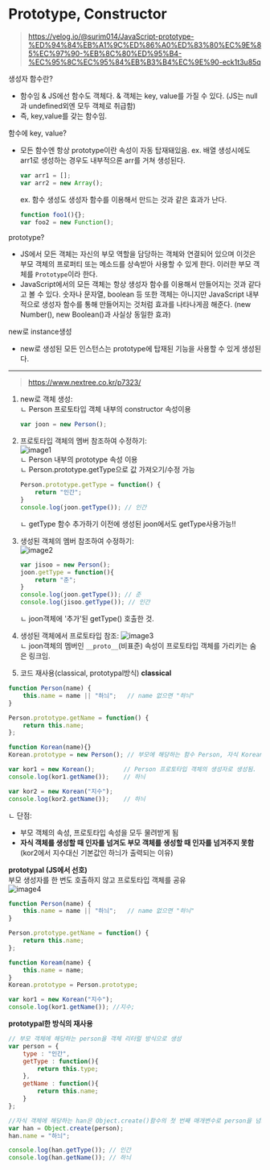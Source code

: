 # Prototype, Constructor
> https://velog.io/@surim014/JavaScript-prototype-%ED%94%84%EB%A1%9C%ED%86%A0%ED%83%80%EC%9E%85%EC%97%90-%EB%8C%80%ED%95%B4-%EC%95%8C%EC%95%84%EB%B3%B4%EC%9E%90-eck1t3u85q

생성자 함수란?
- 함수임 & JS에선 함수도 객체다. & 객체는 key, value를 가질 수 있다. (JS는 null과 undefined외엔 모두 객체로 취급함)
- 즉, key,value를 갖는 함수임.

함수에 key, value?
- 모든 함수엔 항상 prototype이란 속성이 자동 탑재돼있음.
    ex. 배열 생성시에도 arr1로 생성하는 경우도 내부적으론 arr를 거쳐 생성된다.
	```js
	var arr1 = [];
	var arr2 = new Array();
	```
	ex. 함수 생성도 생성자 함수를 이용해서 만드는 것과 같은 효과가 난다.
	```js
	function foo1(){};
	var foo2 = new Function();
	```

prototype?
- JS에서 모든 객체는 자신의 부모 역할을 담당하는 객체와 연결되어 있으며 이것은 부모 객체의 프로퍼티 또는 메소드를 상속받아 사용할 수 있게 한다. 이러한 부모 객체를 `Prototype`이라 한다.
- JavaScript에서의 모든 객체는 항상 생성자 함수를 이용해서 만들어지는 것과 같다고 볼 수 있다. 숫자나 문자열, boolean 등 또한 객체는 아니지만 JavaScript 내부적으로 생성자 함수를 통해 만들어지는 것처럼 효과를 나타나게끔 해준다. (new Number(), new Boolean()과 사실상 동일한 효과)

new로 instance생성
- new로 생성된 모든 인스턴스는 prototype에 탑재된 기능을 사용할 수 있게 생성된다.

---
> https://www.nextree.co.kr/p7323/


1. new로 객체 생성:    
   ㄴ Person 프로토타입 객체 내부의 constructor 속성이용
	```js
	var joon = new Person();
	```

2. 프로토타입 객체의 멤버 참조하여 수정하기:  
   ![image1](https://www.nextree.co.kr/content/images/2021/01/hjkwon-140324-prototype-03.png)   
   ㄴ Person 내부의 prototype 속성 이용  
   ㄴ Person.prototype.getType으로 값 가져오기/수정 가능
	```js
	Person.prototype.getType = function() {
		return "인간";
	}	
   	console.log(joon.getType()); // 인간
	```
   ㄴ getType 함수 추가하기 이전에 생성된 joon에서도 getType사용가능!!

3. 생성된 객체의 멤버 참조하여 수정하기:  
	![image2](https://www.nextree.co.kr/content/images/2021/01/hjkwon-140324-prototype-05.png)   
    ```js
	var jisoo = new Person();
	joon.getType = function(){
		return "준";
	}
	console.log(joon.getType()); // 준
	console.log(jisoo.getType()); // 인간
	```
	ㄴ joon객체에 '추가'된 getType() 호출한 것.

4. 생성된 객체에서 프로토타입 참조:
    ![image3](https://www.nextree.co.kr/content/images/2021/01/hjkwon-140324-prototype-06-1.png)  
	ㄴ joon객체의 멤버인 `__proto__`(비표준) 속성이 프로토타입 객체를 가리키는 숨은 링크임.

5. 코드 재사용(classical, prototypal방식)
**classical**
```js
function Person(name) {
	this.name = name || "하늬";	// name 없으면 "하늬"
}

Person.prototype.getName = function() {
	return this.name;
};

function Korean(name){}
Korean.prototype = new Person(); // 부모에 해당하는 함수 Person, 자식 Korean

var kor1 = new Korean();		// Person 프로토타입 객체의 생성자로 생성됨.
console.log(kor1.getName());	// 하늬

var kor2 = new Korean("지수");
console.log(kor2.getName()); 	// 하늬
```  
ㄴ 단점: 
- 부모 객체의 속성, 프로토타입 속성을 모두 물려받게 됨
- **자식 객체를 생성할 때 인자를 넘겨도 부모 객체를 생성할 때 인자를 넘겨주지 못함**(kor2에서 지수대신 기본값인 하늬가 출력되는 이유)

**prototypal (JS에서 선호)**  
부모 생성자를 한 번도 호출하지 않고 프로토타입 객체를 공유    
![image4](https://www.nextree.co.kr/content/images/2021/01/hjkwon-140324-prototype-10.png)
	

```js
function Person(name) {
	this.name = name || "하늬";	// name 없으면 "하늬"
}

Person.prototype.getName = function() {
	return this.name;
};

function Koream(name) {
	this.name = name;
}
Korean.prototype = Person.prototype;

var kor1 = new Korean("지수");
console.log(kor1.getName()); //지수;
```

**prototypal한 방식의 재사용**  
```js
// 부모 객체에 해당하는 person을 객체 리터럴 방식으로 생성
var person = { 
	type : "인간",
	getType : function(){
		return this.type;
	},
	getName : function(){
		return this.name;
	}
};

//자식 객체에 해당하는 han은 Object.create()함수의 첫 번째 매개변수로 person을 넘겨받아 부모객체의 속성을 물려받음.
var han = Object.create(person); 
han.name = "하늬";

console.log(han.getType()); // 인간
console.log(han.getName()); // 하늬
```
